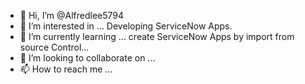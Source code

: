 - 👋 Hi, I’m @Alfredlee5794
- 👀 I’m interested in ... Developing ServiceNow Apps. 
- 🌱 I’m currently learning ... create ServiceNow Apps by import from source Control...
- 💞️ I’m looking to collaborate on ...
- 📫 How to reach me ...

<!---
Alfredlee5794/Alfredlee5794 is a ✨ special ✨ repository because its `README.md` (this file) appears on your GitHub profile.
You can click the Preview link to take a look at your changes.
--->
